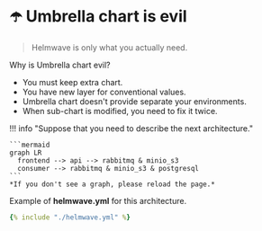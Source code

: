 # ☂️ Umbrella chart is evil

> Helmwave is only what you actually need.

Why is Umbrella chart evil?

- You must keep extra chart.
- You have new layer for conventional values.
- Umbrella chart doesn't provide separate your environments.
- When sub-chart is modified, you need to fix it twice.

!!! info "Suppose that you need to describe the next architecture."

    ```mermaid
    graph LR
      frontend --> api --> rabbitmq & minio_s3
      consumer --> rabbitmq & minio_s3 & postgresql
    ```
    *If you don't see a graph, please reload the page.*

Example of **helmwave.yml** for this architecture.

```yaml title="helmwave.yml"
{% include "./helmwave.yml" %}
```
